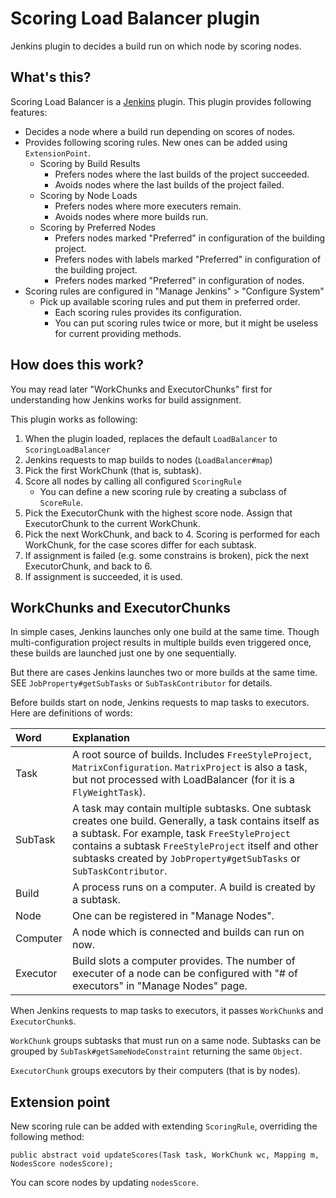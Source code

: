 Scoring Load Balancer plugin
============================

Jenkins plugin to decides a build run on which node by scoring nodes.

What's this?
------------

Scoring Load Balancer is a [Jenkins](http://jenkins-ci.org/) plugin.
This plugin provides following features:

* Decides a node where a build run depending on scores of nodes.
* Provides following scoring rules. New ones can be added using `ExtensionPoint`.
	* Scoring by Build Results
		* Prefers nodes where the last builds of the project succeeded.
		* Avoids nodes where the last builds of the project failed.
	* Scoring by Node Loads
		* Prefers nodes where more executers remain.
		* Avoids nodes where more builds run.
	* Scoring by Preferred Nodes
		* Prefers nodes marked "Preferred" in configuration of the building project.
		* Prefers nodes with labels marked "Preferred" in configuration of the building project.
		* Prefers nodes marked "Preferred" in configuration of nodes.
* Scoring rules are configured in "Manage Jenkins" > "Configure System"
	* Pick up available scoring rules and put them in preferred order.
		* Each scoring rules provides its configuration.
		* You can put scoring rules twice or more, but it might be useless for current providing methods.

How does this work?
-------------------

You may read later "WorkChunks and ExecutorChunks" first for understanding how Jenkins works for build assignment.

This plugin works as following:

1. When the plugin loaded, replaces the default `LoadBalancer` to `ScoringLoadBalancer`
2. Jenkins requests to map builds to nodes (`LoadBalancer#map`)
3. Pick the first WorkChunk (that is, subtask).
4. Score all nodes by calling all configured `ScoringRule`
	* You can define a new scoring rule by creating a subclass of `ScoreRule`.
5. Pick the ExecutorChunk with the highest score node. Assign that ExecutorChunk to the current WorkChunk.
6. Pick the next WorkChunk, and back to 4. Scoring is performed for each WorkChunk, for the case scores differ for each subtask.
7. If assignment is failed (e.g. some constrains is broken), pick the next ExecutorChunk, and back to 6.
8. If assignment is succeeded, it is used.

WorkChunks and ExecutorChunks
-----------------------------

In simple cases, Jenkins launches only one build at the same time.
Though multi-configuration project results in multiple builds even triggered once,
these builds are launched just one by one sequentially.

But there are cases Jenkins launches two or more builds at the same time.
SEE `JobProperty#getSubTasks` or `SubTaskContributor` for details.

Before builds start on node, Jenkins requests to map tasks to executors.
Here are definitions of words:

|Word    |Explanation          |
|:-------|:--------------------|
|Task    |A root source of builds. Includes `FreeStyleProject`, `MatrixConfiguration`. `MatrixProject` is also a task, but not processed with LoadBalancer (for it is a `FlyWeightTask`).|
|SubTask |A task may contain multiple subtasks. One subtask creates one build. Generally, a task contains itself as a subtask. For example, task `FreeStyleProject` contains a subtask `FreeStyleProject` itself and other subtasks created by `JobProperty#getSubTasks` or `SubTaskContributor`.|
|Build   |A process runs on a computer. A build is created by a subtask.|
|Node    |One can be registered in "Manage Nodes".|
|Computer|A node which is connected and builds can run on now.|
|Executor|Build slots a computer provides. The number of executer of a node can be configured with "# of executors" in "Manage Nodes" page.|

When Jenkins requests to map tasks to executors,
it passes `WorkChunk`s and `ExecutorChunk`s.

`WorkChunk` groups subtasks that must run on a same node. Subtasks can be grouped by `SubTask#getSameNodeConstraint` returning the same `Object`.

`ExecutorChunk` groups executors by their computers (that is by nodes).



Extension point
---------------

New scoring rule can be added with extending `ScoringRule`, overriding the following method:

```
public abstract void updateScores(Task task, WorkChunk wc, Mapping m, NodesScore nodesScore);
```

You can score nodes by updating `nodesScore`.
